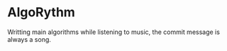 # AlgoRythm
Writting main algorithms while listening to music, the commit message is always a song.
